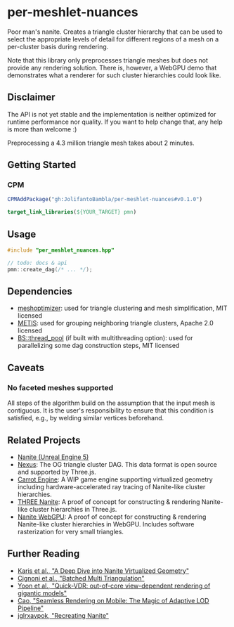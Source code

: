 # per-meshlet-nuances

Poor man's nanite. Creates a triangle cluster hierarchy that can be used to select the appropriate levels of detail for different regions of a mesh on a per-cluster basis during rendering.

Note that this library only preprocesses triangle meshes but does not provide any rendering solution. There is, however, a WebGPU demo that demonstrates what a renderer for such cluster hierarchies could look like.

## Disclaimer

The API is not yet stable and the implementation is neither optimized for runtime performance nor quality.
If you want to help change that, any help is more than welcome :)

Preprocessing a 4.3 million triangle mesh takes about 2 minutes.

## Getting Started

### CPM

```cmake
CPMAddPackage("gh:JolifantoBambla/per-meshlet-nuances#v0.1.0")

target_link_libraries(${YOUR_TARGET} pmn)
```

## Usage

```cpp
#include "per_meshlet_nuances.hpp"

// todo: docs & api
pmn::create_dag(/* ... */);
```


## Dependencies

 - [meshoptimizer](https://github.com/zeux/meshoptimizer): used for triangle clustering and mesh simplification, MIT licensed
 - [METIS](https://github.com/KarypisLab/METIS): used for grouping neighboring triangle clusters, Apache 2.0 licensed
 - [BS::thread_pool](https://github.com/bshoshany/thread-pool) (if built with multithreading option): used for parallelizing some dag construction steps, MIT licensed

## Caveats

### No faceted meshes supported

All steps of the algorithm build on the assumption that the input mesh is contiguous. It is the user's responsibility to ensure that this condition is satisfied, e.g., by welding similar vertices beforehand.

## Related Projects

 - [Nanite (Unreal Engine 5)](https://dev.epicgames.com/documentation/en-us/unreal-engine/nanite-virtualized-geometry-in-unreal-engine)
 - [Nexus](https://github.com/cnr-isti-vclab/nexus): The OG triangle cluster DAG. This data format is open source and supported by Three.js.
 - [Carrot Engine](https://github.com/jglrxavpok/Carrot): A WIP game engine supporting virtualized geometry including hardware-accelerated ray tracing of Nanite-like cluster hierarchies.
 - [THREE Nanite](https://github.com/AIFanatic/three-nanite): A proof of concept for constructing & rendering Nanite-like cluster hierarchies in Three.js.
 - [Nanite WebGPU](https://github.com/Scthe/nanite-webgpu): A proof of concept for constructing & rendering Nanite-like cluster hierarchies in WebGPU. Includes software rasterization for very small triangles.

## Further Reading

 - [Karis et al., "A Deep Dive into Nanite Virtualized Geometry"](https://advances.realtimerendering.com/s2021/Karis_Nanite_SIGGRAPH_Advances_2021_final.pdf)
 - [Cignoni et al., "Batched Multi Triangulation"](https://ieeexplore.ieee.org/document/1532797)
 - [Yoon et al., "Quick-VDR: out-of-core view-dependent rendering of gigantic models"](https://ieeexplore.ieee.org/document/1432683)
 - [Cao, "Seamless Rendering on Mobile: The Magic of Adaptive LOD Pipeline"](https://advances.realtimerendering.com/s2024/content/Cao-NanoMesh/AdavanceRealtimeRendering_NanoMesh0810.pdf)
 - [jglrxavpok, "Recreating Nanite"](https://jglrxavpok.github.io/2023/11/12/recreating-nanite-the-plan.html)
